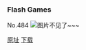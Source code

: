 ### Flash Games
No.484
![图片不见了~~~](https://imgs.xkcd.com/comics/flash_games.png)

[原址](https://xkcd.com//484) [下载](https://imgs.xkcd.com/comics/flash_games.png)

